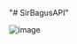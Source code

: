 "# SirBagusAPI" 

![image](https://user-images.githubusercontent.com/91464375/236684439-9aa1739f-7234-4a07-8efe-69e04320e029.png)
